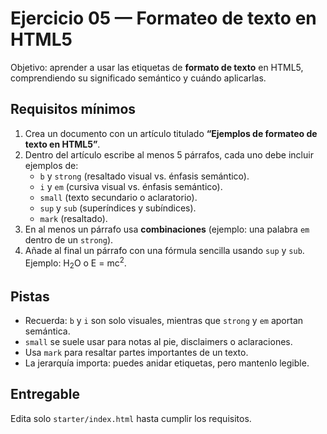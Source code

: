 # Ejercicio 05 — Formateo de texto en HTML5

Objetivo: aprender a usar las etiquetas de **formato de texto** en HTML5, comprendiendo su significado semántico y cuándo aplicarlas.

## Requisitos mínimos

1. Crea un documento con un artículo titulado **“Ejemplos de formateo de texto en HTML5”**.
2. Dentro del artículo escribe al menos 5 párrafos, cada uno debe incluir ejemplos de:
   - `b` y `strong` (resaltado visual vs. énfasis semántico).
   - `i` y `em` (cursiva visual vs. énfasis semántico).
   - `small` (texto secundario o aclaratorio).
   - `sup` y `sub` (superíndices y subíndices).
   - `mark` (resaltado).
3. En al menos un párrafo usa **combinaciones** (ejemplo: una palabra `em` dentro de un `strong`).
4. Añade al final un párrafo con una fórmula sencilla usando `sup` y `sub`.  
   Ejemplo: H<sub>2</sub>O o E = mc<sup>2</sup>.

## Pistas

- Recuerda: `b` y `i` son solo visuales, mientras que `strong` y `em` aportan semántica.
- `small` se suele usar para notas al pie, disclaimers o aclaraciones.
- Usa `mark` para resaltar partes importantes de un texto.
- La jerarquía importa: puedes anidar etiquetas, pero mantenlo legible.

## Entregable

Edita solo `starter/index.html` hasta cumplir los requisitos.
